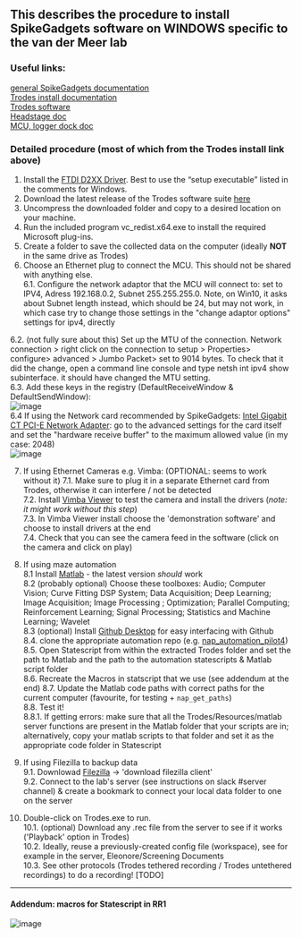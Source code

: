 ## This describes the procedure to install SpikeGadgets software on WINDOWS specific to the van der Meer lab

### Useful links:
[general SpikeGadgets documentation](https://spikegadgets.com/documentation/)  
[Trodes install documentation](https://docs.spikegadgets.com/en/latest/basic/Install.html#)  
[Trodes software](https://bitbucket.org/mkarlsso/trodes/downloads/)  
[Headstage doc](https://spikegadgets.wpenginepowered.com/wp-content/uploads/2022/11/HH128_Headstage_Manual_Rev2c_1122.pdf)  
[MCU, logger dock doc](https://spikegadgets.wpenginepowered.com/wp-content/uploads/2023/02/Control_Units_Rev2a_0223.pdf)  


### Detailed procedure (most of which from the Trodes install link above)

1. Install the [FTDI D2XX Driver](https://ftdichip.com/drivers/d2xx-drivers/). Best to use the “setup executable” listed in the comments for Windows.
2. Download the latest release of the Trodes software suite [here](https://bitbucket.org/mkarlsso/trodes/downloads/)
3. Uncompress the downloaded folder and copy to a desired location on your machine.
4. Run the included program vc_redist.x64.exe to install the required Microsoft plug-ins.
5. Create a folder to save the collected data on the computer (ideally **NOT** in the same drive as Trodes)
6. Choose an Ethernet plug to connect the MCU. This should not be shared with anything else.   
  6.1. Configure the network adaptor that the MCU will connect to: set to IPV4, Adress 192.168.0.2, Subnet 255.255.255.0. Note, on Win10, it asks about Subnet length instead, which should be 24, but may not work, in which case try to change those settings in the "change adaptor options" settings for ipv4, directly   
  
  6.2. (not fully sure about this) Set up the MTU of the connection. Network connection > right click on the connection to setup > Properties> configure> advanced > Jumbo Packet> set to 9014 bytes. To check that it did the change, open a command line console and type netsh int ipv4 show subinterface. it should have changed the MTU setting.  
  6.3. Add these keys in the registry (DefaultReceiveWindow & DefaultSendWindow):  
  ![image](https://user-images.githubusercontent.com/64431932/235474973-4df5b6bc-95bd-40f0-bdc5-a60ea7363e77.png)  
  6.4 If using the Network card recommended by SpikeGadgets: [Intel Gigabit CT PCI-E Network Adapter](https://www.amazon.com/Intel-Gigabit-Network-Adapter-EXPI9301CTBLK/dp/B001CY0P7G): go to the advanced settings for the card itself and set the "hardware receive buffer" to the maximum allowed value (in my case: 2048)  
![image](https://github.com/vandermeerlab/mvdmlab-protocols/assets/64431932/09f9ac0a-5616-4c2a-9425-5301391ede6d)

7. If using Ethernet Cameras e.g. Vimba: (OPTIONAL: seems to work without it) 
  7.1. Make sure to plug it in a separate Ethernet card from Trodes, otherwise it can interfere / not be detected  
  7.2.  Install [Vimba Viewer](https://www.alliedvision.com/en/products/vimba-sdk/) to test the camera and install the drivers (*note: it might work without this step*)  
  7.3. In Vimba Viewer install choose the 'demonstration software' and choose to install drivers at the end  
  7.4. Check that you can see the camera feed in the software (click on the camera and click on play)  
  
 8. If using maze automation  
  8.1 Install [Matlab](https://login.mathworks.com/embedded-login/landing.html?cid=getmatlab&s_tid=gn_getml) - the latest version *should* work  
  8.2 (probably optional) Choose these toolboxes: Audio; Computer Vision; Curve Fitting DSP System; Data Acquisition; Deep Learning; Image Acquisition; Image Processing ; Optimization; Parallel Computing; Reinforcement Learning; Signal Processing; Statistics and Machine Learning; Wavelet  
  8.3 (optional) Install [Github Desktop](https://desktop.github.com/) for easy interfacing with Github   
  8.4. clone the appropriate automation repo (e.g. [nap_automation_pilot4](https://github.com/c-holland/nap_automation_pilot4))  
  8.5. Open Statescript from within the extracted Trodes folder and set the path to Matlab and the path to the automation statescripts & Matlab script folder  
  8.6. Recreate the Macros in statscript that we use (see addendum at the end)
  8.7. Update the Matlab code paths with correct paths for the current computer (favourite, for testing + `nap_get_paths`)  
  8.8. Test it!  
    8.8.1. If getting errors: make sure that all the Trodes/Resources/matlab server functions are present in the Matlab folder that your scripts are in; alternatively, copy your matlab scripts to that folder and set it as the appropriate code folder in Statescript  
  
 9. If using Filezilla to backup data  
  9.1. Downlowad [Filezilla](https://filezilla-project.org/) -> 'download filezilla client'  
  9.2. Connect to the lab's server (see instructions on slack #server channel) & create a bookmark to connect your local data folder to one on the server


10. Double-click on Trodes.exe to run.  
  10.1. (optional) Download any .rec file from the server to see if it works ('Playback' option in Trodes)  
  10.2. Ideally, reuse a previously-created config file (workspace), see for example in the server, Eleonore/Screening Documents   
  10.3. See other protocols (Trodes tethered recording / Trodes untethered recordings) to do a recording! [TODO]


----
#### Addendum: macros for Statescript in RR1

![image](https://github.com/vandermeerlab/mvdmlab-protocols/assets/64431932/f2b68c87-44f6-4ea1-ae9c-6cbd55bb9020)



